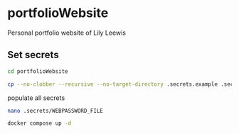 # portfolioWebsite
Personal portfolio website of Lily Leewis
## Set secrets
```bash
cd portfolioWebsite
```
```bash
cp --no-clobber --recursive --no-target-directory .secrets.example .secrets
```
populate all secrets
```bash
nano .secrets/WEBPASSWORD_FILE
```
```bash
docker compose up -d
```